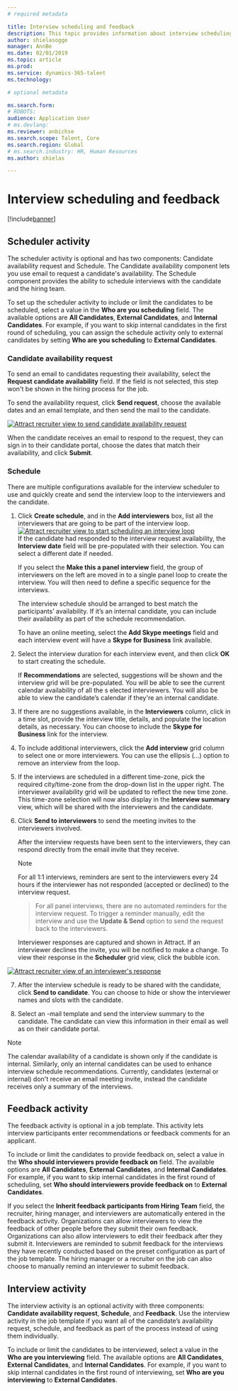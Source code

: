 ```yaml
---
# required metadata

title: Interview scheduling and feedback
description: This topic provides information about interview scheduling and feedback activities in Attract.
author: shielasogge
manager: AnnBe
ms.date: 02/01/2019
ms.topic: article
ms.prod: 
ms.service: dynamics-365-talent
ms.technology: 

# optional metadata

ms.search.form: 
# ROBOTS: 
audience: Application User
# ms.devlang: 
ms.reviewer: anbichse
ms.search.scope: Talent, Core
ms.search.region: Global
# ms.search.industry: HR, Human Resources
ms.author: shielas

---
```


# Interview scheduling and feedback

[!include[banner](../includes/banner.md)]

## Scheduler activity

The scheduler activity is optional and has two components: Candidate availability request and Schedule. The Candidate availability component lets you use email to request a candidate's availability. The Schedule component provides the ability to schedule interviews with the candidate and the hiring team.

To set up the scheduler activity to include or limit the candidates to be scheduled, select a value in the **Who are you scheduling** field. The available options are **All Candidates**, **External Candidates**, and **Internal Candidates**. For example, if you want to skip internal candidates in the first round of scheduling, you can assign the schedule activity only to external candidates by setting **Who are you scheduling** to **External Candidates**.

### Candidate availability request

To send an email to candidates requesting their availability, select the **Request candidate availability** field. If the field is not selected, this step won't be shown in the hiring process for the job.

To send the availability request, click **Send request**, choose the available dates and an email template, and then send the mail to the candidate.

[![Attract recruiter view to send candidate availability request](./media/scheduler-candidate-request.png)](./media/scheduler-candidate-request.png)

When the candidate receives an email to respond to the request, they can sign in to their candidate portal, choose the dates that match their availability, and click **Submit**.

### Schedule
There are multiple configurations available for the interview scheduler to use and quickly create and send the interview loop to the interviewers and the candidate.

1. Click **Create schedule**, and in the **Add interviewers** box, list all the interviewers that are going to be part of the interview loop.
[![Attract recruiter view to start scheduling an interview loop](./media/schedule-start-over.png)](./media/schedule-start-over.png)   
    If the candidate had responded to the interview request availability, the **Interview date** field will be pre-populated with their selection. You can select a different date if needed.
    
    If you select the **Make this a panel interview** field, the group of interviewers on the left are moved in to a single panel loop to create the interview. You will then need to define a specific sequence for the interviews.
    
    The interview schedule should be arranged to best match the participants’ availability. If it’s an internal candidate, you can include their availability as part of the schedule recommendation.
    
    To have an online meeting, select the **Add Skype meetings** field and each interview event will have a **Skype for Business** link available.

2. Select the interview duration for each interview event, and then click **OK** to start creating the schedule.

    If **Recommendations** are selected, suggestions will be shown and the interview grid will be pre-populated. You will be able to see the current calendar availability of all the s elected interviewers. You will also be able to view the candidate’s calendar if they're an internal candidate.

3. If there are no suggestions available, in the **Interviewers** column, click in a time slot, provide the interview title, details, and populate the location details, as necessary. You can choose to include the **Skype for Business** link for the interview.

4. To include additional interviewers, click the **Add interview** grid column to select one or more interviewers. You can use the ellipsis (...) option to remove an interview from the loop.
    
5. If the interviews are scheduled in a different time-zone, pick the required city/time-zone from the drop-down list in the upper right. The interviewer availability grid will be updated to reflect the new time zone. This time-zone selection will now also display in the **Interview summary** view, which will be shared with the interviewers and the candidate. 

6. Click **Send to interviewers** to send the meeting invites to the interviewers involved.

    After the interview requests have been sent to the interviewers, they can respond directly from the email invite that they receive.

    >[!NOTE]
    > For all 1:1 interviews, reminders are sent to the interviewers every 24 hours if the interviewer has not responded (accepted or declined) to the interview request.

    > For all panel interviews, there are no automated reminders for the interview request. To trigger a reminder manually, edit the interview and use the **Update & Send** option to send the request back to the interviewers.

    Interviewer responses are captured and shown in Attract. If an interviewer declines the invite, you will be notified to make a change. To view their response in the **Scheduler** grid view, click the bubble icon.

[![Attract recruiter view of an interviewer's response](./media/schedule-interviewer-response.png)](./media/schedule-interviewer-response.png)

7. After the interview schedule is ready to be shared with the candidate, click **Send to candidate**. You can choose to hide or show the interviewer names and slots with the candidate.

8. Select an -mail template and send the interview summary to the candidate. The candidate can view this information in their email as well as on their candidate portal.
    
>[!NOTE] 
> The calendar availability of a candidate is shown only if the candidate is internal. Similarly, only an internal candidates can be used to enhance interview schedule recommendations. Currently, candidates (external or internal) don't receive an email meeting invite, instead the candidate receives only a summary of the interviews.

## Feedback activity

The feedback activity is optional in a job template. This activity lets interview participants enter recommendations or feedback comments for an applicant. 

To include or limit the candidates to provide feedback on, select a value in the **Who should interviewers provide feedback on** field.  The available options are **All Candidates**, **External Candidates**, and **Internal Candidates**. For example, if you want to skip internal candidates in the first round of scheduling, set **Who should interviewers provide feedback on** to **External Candidates**.

If you select the **Inherit feedback participants from Hiring Team** field, the recruiter, hiring manager, and interviewers are automatically entered in the feedback activity. Organizations can allow interviewers to view the feedback of other people before they submit their own feedback. Organizations can also allow interviewers to edit their feedback after they submit it. Interviewers are reminded to submit feedback for the interviews they have recently conducted based on the preset configuration as part of the job template. The hiring manager or a recruiter on the job can also choose to manually remind an interviewer to submit feedback.

## Interview activity

The interview activity is an optional activity with three components: **Candidate availability request**, **Schedule**, and **Feedback**. Use the interview activity in the job template if you want all of the candidate’s availability request, schedule, and feedback as part of the process instead of using them individually.

To include or limit the candidates to be interviewed, select a value in the **Who are you interviewing** field. The available options are **All Candidates**, **External Candidates**, and **Internal Candidates**. For example, if you want to skip internal candidates in the first round of interviewing, set **Who are you interviewing** to **External Candidates**.
